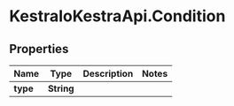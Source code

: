 # KestraIoKestraApi.Condition

## Properties

Name | Type | Description | Notes
------------ | ------------- | ------------- | -------------
**type** | **String** |  | 


